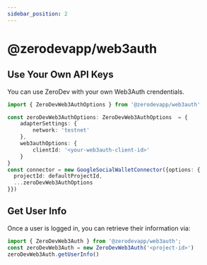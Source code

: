 ```yaml
---
sidebar_position: 2
---
```


# @zerodevapp/web3auth

## Use Your Own API Keys

You can use ZeroDev with your own Web3Auth crendentials.

```typescript
import { ZeroDevWeb3AuthOptions } from '@zerodevapp/web3auth'

const zeroDevWeb3AuthOptions: ZeroDevWeb3AuthOptions  = {
    adapterSettings: {
        network: 'testnet'
    },
    web3authOptions: {
        clientId: '<your-web3auth-client-id>'
    }
}
const connector = new GoogleSocialWalletConnector({options: {
  projectId: defaultProjectId,
  ...zeroDevWeb3AuthOptions
}})
```


## Get User Info

Once a user is logged in, you can retrieve their information via:

```typescript
import { ZeroDevWeb3Auth } from '@zerodevapp/web3auth';
const zeroDevWeb3Auth = new ZeroDevWeb3Auth('<project-id>')
zeroDevWeb3Auth.getUserInfo()
```
